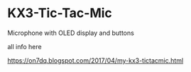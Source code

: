 # KX3-Tic-Tac-Mic
Microphone with OLED display and buttons


all info here

https://on7dq.blogspot.com/2017/04/my-kx3-tictacmic.html
